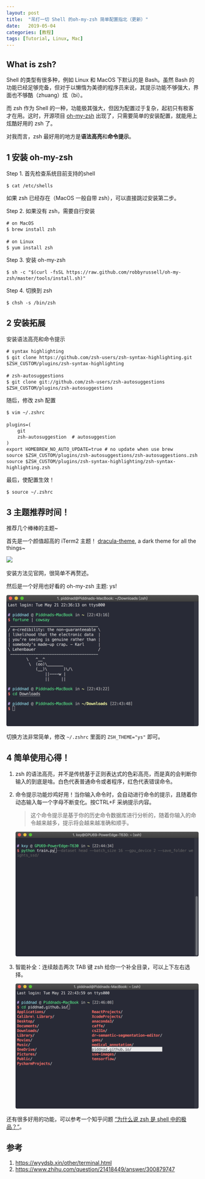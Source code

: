 ```yaml
---
layout: post
title:  "吊打一切 Shell 的oh-my-zsh 简单配置指北（更新）"
date:   2019-05-04
categories: [教程]
tags: [Tutorial, Linux, Mac]
---
```


## What is zsh?
Shell 的类型有很多种，例如 Linux 和 MacOS 下默认的是 Bash。虽然 Bash 的功能已经足够完备，但对于以懒惰为美德的程序员来说，其提示功能不够强大，界面也不够酷（zhuang）炫（bi）。

而 zsh 作为 Shell 的一种，功能极其强大，但因为配置过于复杂，起初只有极客才在用。这时，开源项目 [oh-my-zsh](https://github.com/robbyrussell/oh-my-zsh) 出现了，只需要简单的安装配置，就能用上炫酷好用的 zsh 了。

对我而言，zsh 最好用的地方是**语法高亮**和**命令提示**。

## 1 安装 oh-my-zsh
Step 1. 首先检查系统目前支持的shell

```
$ cat /etc/shells
```

如果 zsh 已经存在（MacOS 一般自带 zsh），可以直接跳过安装第二步。

Step 2. 如果没有 zsh，需要自行安装

```
# on MacOS
$ brew install zsh

# on Linux
$ yum install zsh
```

Step 3. 安装 oh-my-zsh

```
$ sh -c "$(curl -fsSL https://raw.github.com/robbyrussell/oh-my-zsh/master/tools/install.sh)"
```

Step 4. 切换到 zsh

```
$ chsh -s /bin/zsh
```

## 2 安装拓展
安装语法高亮和命令提示

```
# syntax highlighting
$ git clone https://github.com/zsh-users/zsh-syntax-highlighting.git $ZSH_CUSTOM/plugins/zsh-syntax-highlighting

# zsh-autosuggestions
$ git clone git://github.com/zsh-users/zsh-autosuggestions $ZSH_CUSTOM/plugins/zsh-autosuggestions
```

随后，修改 zsh 配置

```
$ vim ~/.zshrc

plugins=(
    git
    zsh-autosuggestion  # autosuggestion
)
export HOMEBREW_NO_AUTO_UPDATE=true # no update when use brew
source $ZSH_CUSTOM/plugins/zsh-autosuggestions/zsh-autosuggestions.zsh
source $ZSH_CUSTOM/plugins/zsh-syntax-highlighting/zsh-syntax-highlighting.zsh
```

最后，使配置生效！

```
$ source ~/.zshrc
```

## 3 主题推荐时间！
推荐几个棒棒的主题~

首先是一个颜值超高的 iTerm2 主题！
[dracula-theme](https://draculatheme.com/iterm/), a dark theme for all the things~

![](https://draculatheme.com/assets/img/screenshots/iterm.png)

安装方法见官网，很简单不再赘述。

然后是一个好用也好看的 oh-my-zsh 主题: ys!

![](/imgs/20190504/1.png)

切换方法非常简单，修改 `~/.zshrc` 里面的 `ZSH_THEME="ys"` 即可。


## 4 简单使用心得！
1. zsh 的语法高亮，并不是传统基于正则表达式的色彩高亮，而是真的会判断你输入的到底是啥。白色代表普通命令或者程序，红色代表错误命令。
2. 命令提示功能炒鸡好用！当你输入命令时，会自动进行命令的提示，且随着你动态输入每一个字母不断变化。按CTRL+F 采纳提示内容。

    > 这个命令提示是基于你的历史命令数据库进行分析的，随着你输入的命令越来越多，提示将会越来越准确和顺手。

    ![](/imgs/20190504/2.png)
1. 智能补全：连续敲击两次 TAB 键 zsh 给你一个补全目录，可以上下左右选择。

    ![](/imgs/20190504/3.png)


还有很多好用的功能，可以参考一个知乎问题 [“为什么说 zsh 是 shell 中的极品？”](https://www.zhihu.com/question/21418449/answer/300879747)。

## 参考
1. https://wyydsb.xin/other/terminal.html
2. https://www.zhihu.com/question/21418449/answer/300879747